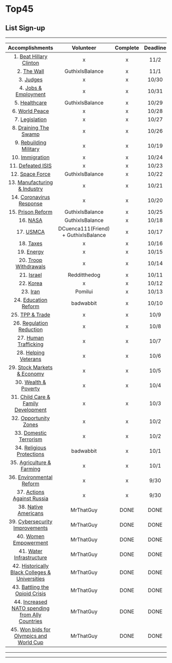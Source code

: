 # Top45
## List Sign-up
-----

| **Accomplishments** | **Volunteer** | **Complete** | **Deadline** |
| :-: | :-: | :-: | :-: |
| 1. [Beat Hillary Clinton](https://www.reddit.com/r/donaldtrump/wiki/top_45/won) | x | x | 11/2 |
| 2. [The Wall](https://www.reddit.com/r/donaldtrump/wiki/top_45/wall) | GuthixIsBalance | x | 11/1 |
| 3. [Judges](https://www.reddit.com/r/donaldtrump/wiki/top_45/judges) | x | x | 10/30 |
| 4. [Jobs & Employment](https://www.reddit.com/r/donaldtrump/wiki/top_45/jobs) | x | x | 10/31 |
| 5. [Healthcare](https://www.reddit.com/r/donaldtrump/wiki/top_45/healthcare) | GuthixIsBalance | x | 10/29 |
| 6. [World Peace](https://www.reddit.com/r/donaldtrump/wiki/top_45/peace) | x | x | 10/28 |
| 7. [Legislation](https://www.reddit.com/r/donaldtrump/wiki/top_45/legislation/) | x | x | 10/27 |
| 8. [Draining The Swamp](https://www.reddit.com/r/donaldtrump/wiki/top_45/swamp) | x | x | 10/26 |
| 9. [Rebuilding Military](https://www.reddit.com/r/donaldtrump/wiki/top_45/military) | x | x | 10/19 |
| 10. [Immigration](https://www.reddit.com/r/donaldtrump/wiki/top_45/immigration) | x | x | 10/24 |
| 11. [Defeated ISIS](https://www.reddit.com/r/donaldtrump/wiki/top_45/isis) | x | x | 10/23 |
| 12. [Space Force](https://www.reddit.com/r/donaldtrump/wiki/top_45/spaceforce) | GuthixIsBalance | x | 10/22 |
| 13. [Manufacturing & Industry](https://www.reddit.com/r/donaldtrump/wiki/top_45/manufacturing) | x | x | 10/21 |
| 14. [Coronavirus Response](https://www.reddit.com/r/donaldtrump/wiki/top_45/coronavirus) | x | x | 10/20 |
| 15. [Prison Reform](https://www.reddit.com/r/donaldtrump/wiki/top_45/prison_reform) | GuthixIsBalance | x | 10/25 |
| 16. [NASA](https://www.reddit.com/r/donaldtrump/wiki/top_45/nasa) | GuthixIsBalance | x | 10/18 |
| 17. [USMCA](https://www.reddit.com/r/donaldtrump/wiki/top_45/usmca) | DCuenca111(Friend) + GuthixIsBalance | x | 10/17 |
| 18. [Taxes](https://www.reddit.com/r/donaldtrump/wiki/top_45/taxes) | x | x | 10/16 |
| 19. [Energy](https://www.reddit.com/r/donaldtrump/wiki/top_45/energy) | x | x | 10/15 |
| 20. [Troop Withdrawals](https://www.reddit.com/r/donaldtrump/wiki/top_45/withdrawals) | x | x | 10/14 |
| 21. [Israel](https://www.reddit.com/r/donaldtrump/wiki/top_45/israel) | Redditthedog | x | 10/11 |
| 22. [Korea](https://www.reddit.com/r/donaldtrump/wiki/top_45/korea) | x | x | 10/12 |
| 23. [Iran](https://www.reddit.com/r/donaldtrump/wiki/top_45/iran) | Pomilui | x | 10/13 |
| 24. [Education Reform](https://www.reddit.com/r/donaldtrump/wiki/top_45/education) | badwabbit | x | 10/10 |
| 25. [TPP & Trade](https://www.reddit.com/r/donaldtrump/wiki/top_45/trade) | x | x | 10/9 |
| 26. [Regulation Reduction](https://www.reddit.com/r/donaldtrump/wiki/top_45/regulations) | x | x | 10/8 |
| 27. [Human Trafficking](https://www.reddit.com/r/donaldtrump/wiki/top_45/trafficking) | x | x | 10/7 |
| 28. [Helping Veterans](https://www.reddit.com/r/donaldtrump/wiki/top_45/veterans) | x | x | 10/6 |
| 29. [Stock Markets & Economy](https://www.reddit.com/r/donaldtrump/wiki/top_45/economy) | x | x | 10/5 |
| 30. [Wealth & Poverty](https://www.reddit.com/r/donaldtrump/wiki/top_45/wealth) | x | x | 10/4 |
| 31. [Child Care & Family Development](https://www.reddit.com/r/donaldtrump/wiki/top_45/family) | x | x | 10/3 |
| 32. [Opportunity Zones](https://www.reddit.com/r/donaldtrump/wiki/top_45/opportunity) | x | x | 10/2 |
| 33. [Domestic Terrorism](https://www.reddit.com/r/donaldtrump/wiki/top_45/terrorism) | x | x | 10/2 |
| 34. [Religious Protections](https://www.reddit.com/r/donaldtrump/wiki/top_45/religion) | badwabbit | x | 10/1 |
| 35. [Agriculture & Farming](https://www.reddit.com/r/donaldtrump/wiki/top_45/agriculture) | x | x | 10/1 |
| 36. [Environmental Reform](https://www.reddit.com/r/donaldtrump/wiki/top_45/environment) | x | x | 9/30 |
| 37. [Actions Against Russia](https://www.reddit.com/r/donaldtrump/wiki/top_45/russia) | x | x | 9/30 |
| 38. [Native Americans](https://www.reddit.com/r/donaldtrump/wiki/top_45/natives) | MrThatGuy | DONE | DONE |
| 39. [Cybersecurity Improvements](https://www.reddit.com/r/donaldtrump/wiki/top_45/cybersecurity/) | MrThatGuy | DONE | DONE |
| 40. [Women Empowerment](https://www.reddit.com/r/donaldtrump/wiki/top_45/women/) | MrThatGuy | DONE | DONE |
| 41. [Water Infrastructure](https://www.reddit.com/r/donaldtrump/wiki/top_45/water) | MrThatGuy | DONE | DONE |
| 42. [Historically Black Colleges & Universities](https://www.reddit.com/r/donaldtrump/wiki/top_45/hbcu) | MrThatGuy | DONE | DONE |
| 43. [Battling the Opioid Crisis](https://www.reddit.com/r/donaldtrump/wiki/top_45/opioids) | MrThatGuy | DONE | DONE |
| 44. [Increased NATO spending from Ally Countries](https://www.reddit.com/r/donaldtrump/wiki/top_45/nato) | MrThatGuy | DONE | DONE |
| 45. [Won bids for Olympics and World Cup](https://www.reddit.com/r/donaldtrump/wiki/top_45/olympics_worldcup) | MrThatGuy | DONE | DONE |

-----

[//]:# 'Dev'

[//]:# 'Contributors: atomolayanatomay, GuthixIsBalance // JeffreyTBodin'
[//]:# 'vHistory'
[//]:# '-> "revision by atomolayanatomay — 2 hours ago"'

[//]:# 'Dev'

-----
